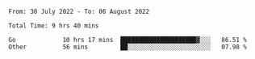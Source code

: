<!--START_SECTION:waka-->

```text
From: 30 July 2022 - To: 06 August 2022

Total Time: 9 hrs 40 mins

Go             10 hrs 17 mins  █████████████████████▓░░░   86.51 %
Other          56 mins         ██░░░░░░░░░░░░░░░░░░░░░░░   07.98 %
```

<!--END_SECTION:waka-->
